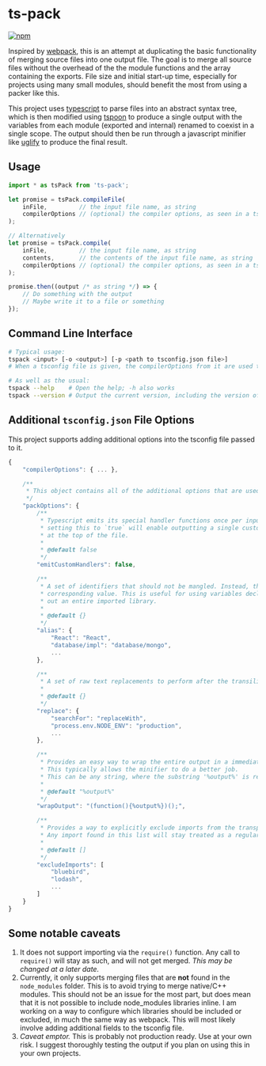 # ts-pack

[![npm][npm]][npm-url]

Inspired by [webpack](https://github.com/webpack/webpack), this is an attempt at duplicating the basic functionality of merging source files into one output file.
The goal is to merge all source files without the overhead of the the module functions and the array containing the exports.
File size and initial start-up time, especially for projects using many small modules, should benefit the most from using a packer like this.

This project uses [typescript](https://github.com/microsoft/typescript) to parse files into an abstract syntax tree, which is then modified using [tspoon](https://github.com/wix/tspoon) to produce a single output with the variables from each module (exported and internal) renamed to coexist in a single scope.
The output should then be run through a javascript minifier like [uglify](https://github.com/mishoo/UglifyJS2) to produce the final result.

## Usage

``` javascript
import * as tsPack from 'ts-pack';

let promise = tsPack.compileFile(
    inFile,         // the input file name, as string
    compilerOptions // (optional) the compiler options, as seen in a tsconfig.json file
);

// Alternatively
let promise = tsPack.compile(
    inFile,         // the input file name, as string
    contents,       // the contents of the input file name, as string
    compilerOptions // (optional) the compiler options, as seen in a tsconfig.json file
);

promise.then((output /* as string */) => {
    // Do something with the output
    // Maybe write it to a file or something
});
```

## Command Line Interface

``` bash
# Typical usage:
tspack <input> [-o <output>] [-p <path to tsconfig.json file>]
# When a tsconfig file is given, the compilerOptions from it are used to compile the input file

# As well as the usual:
tspack --help    # Open the help; -h also works
tspack --version # Output the current version, including the version of the included typescript
```

## Additional `tsconfig.json` File Options

This project supports adding additional options into the tsconfig file passed to it.

``` javascript
{
    "compilerOptions": { ... },

    /**
     * This object contains all of the additional options that are used by this transpiler.
     */
    "packOptions": {
        /**
         * Typescript emits its special handler functions once per input file that uses them.
         * setting this to `true` will enable outputting a single custom version of the handlers
         * at the top of the file.
         *
         * @default false
         */
        "emitCustomHandlers": false,

        /**
         * A set of identifiers that should not be mangled. Instead, these identifiers are replaced by their
         * corresponding value. This is useful for using variables declared in another file, as well as swapping
         * out an entire imported library.
         *
         * @default {}
         */
        "alias": {
            "React": "React",
            "database/impl": "database/mongo",
            ...
        },

        /**
         * A set of raw text replacements to perform after the transiling process is complete.
         *
         * @default {}
         */
        "replace": {
            "searchFor": "replaceWith",
            "process.env.NODE_ENV": "production",
            ...
        },

        /**
         * Provides an easy way to wrap the entire output in a immediately-invoked function expression (IIFE).
         * This typically allows the minifier to do a better job.
         * This can be any string, where the substring '%output%' is replaced with the transpiled file contents.
         *
         * @default "%output%"
         */
        "wrapOutput": "(function(){%output%})();",

        /**
         * Provides a way to explicitly exclude imports from the transpilation process.
         * Any import found in this list will stay treated as a regular `require()`.
         *
         * @default []
         */
        "excludeImports": [
            "bluebird",
            "lodash",
            ...
        ]
    }
}
```

## Some notable caveats

1. It does not support importing via the `require()` function. Any call to `require()` will stay as such, and will not get merged. *This may be changed at a later date.*
2. Currently, it only supports merging files that are **not** found in the `node_modules` folder. This is to avoid trying to merge native/C++ modules. This should not be an issue for the most part, but does mean that it is not possible to include node_modules libraries inline. I am working on a way to configure which libraries should be included or excluded, in much the same way as webpack. This will most likely involve adding additional fields to the tsconfig file.
3. *Caveat emptor.* This is probably not production ready. Use at your own risk. I suggest thoroughly testing the output if you plan on using this in your own projects.

[npm]: https://img.shields.io/npm/v/ts-pack.svg
[npm-url]: https://npmjs.com/package/ts-pack
